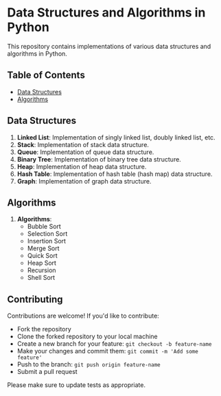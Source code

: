 # Data Structures and Algorithms in Python

This repository contains implementations of various data structures and algorithms in Python.

## Table of Contents

- [Data Structures](#data-structures)
- [Algorithms](#algorithms)

## Data Structures

1. **Linked List**: Implementation of singly linked list, doubly linked list, etc.
2. **Stack**: Implementation of stack data structure.
3. **Queue**: Implementation of queue data structure.
4. **Binary Tree**: Implementation of binary tree data structure.
5. **Heap**: Implementation of heap data structure.
6. **Hash Table**: Implementation of hash table (hash map) data structure.
7. **Graph**: Implementation of graph data structure.

## Algorithms

1. **Algorithms**:
   - Bubble Sort
   - Selection Sort
   - Insertion Sort
   - Merge Sort
   - Quick Sort
   - Heap Sort
   - Recursion
   - Shell Sort

## Contributing

Contributions are welcome! If you'd like to contribute:
- Fork the repository
- Clone the forked repository to your local machine
- Create a new branch for your feature: `git checkout -b feature-name`
- Make your changes and commit them: `git commit -m 'Add some feature'`
- Push to the branch: `git push origin feature-name`
- Submit a pull request

Please make sure to update tests as appropriate.
